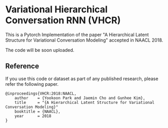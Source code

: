 # Variational Hierarchical Conversation RNN (VHCR)
This is a Pytorch Implementation of the paper "A Hierarchical Latent Structure for Variational Conversation Modeling" accepted in NAACL 2018. 

The code will be soon uploaded.

## Reference

If you use this code or dataset as part of any published research, please refer the following paper.

```
@inproceedings{VHCR:2018:NAACL,
    author    = {Yookoon Park and Jaemin Cho and Gunhee Kim},
    title     = "{A Hierarchical Latent Structure for Variational Conversation Modeling}"
    booktitle = {NAACL},
    year      = 2018
}
```

